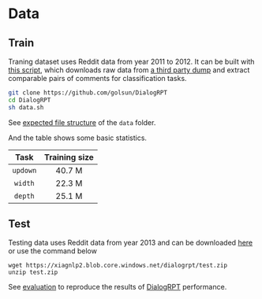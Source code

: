 # Data

## Train

Traning dataset uses Reddit data from year 2011 to 2012. It can be built with [this script](https://github.com/golsun/DialogRPT/blob/master/data.sh), which downloads raw data from [a third party dump](https://files.pushshift.io/reddit) and extract comparable pairs of comments for classification tasks. 
```bash
git clone https://github.com/golsun/DialogRPT
cd DialogRPT
sh data.sh
```
See [expected file structure](./data/file_structure.md) of the `data` folder. 

And the table shows some basic statistics.

|   Task  | Training size |
| :------:| :---:|
| `updown`| 40.7 M
| `width` | 22.3 M |
| `depth` | 25.1 M |


## Test
Testing data uses Reddit data from year 2013 and can be downloaded [here](https://xiagnlp2.blob.core.windows.net/dialogrpt/test.zip) or use the command below
```
wget https://xiagnlp2.blob.core.windows.net/dialogrpt/test.zip
unzip test.zip
```
See [evaluation](https://github.com/golsun/DialogRPT#evaluation) to reproduce the results of [DialogRPT](https://github.com/golsun/DialogRPT) performance.
